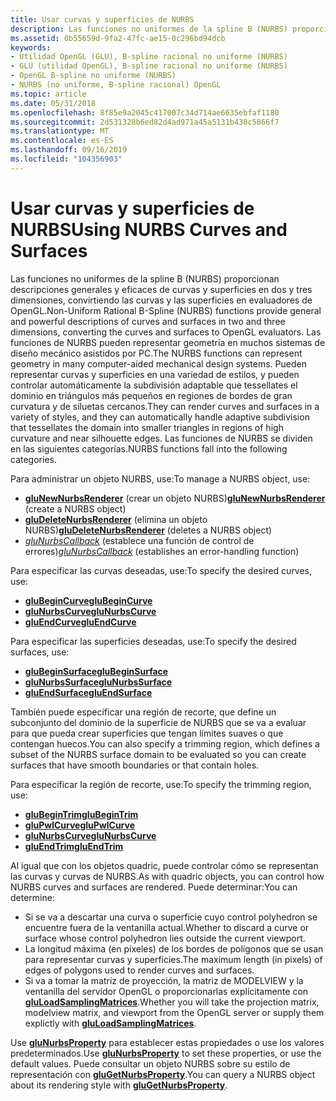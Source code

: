```yaml
---
title: Usar curvas y superficies de NURBS
description: Las funciones no uniformes de la spline B (NURBS) proporcionan descripciones generales y eficaces de curvas y superficies en dos y tres dimensiones, convirtiendo las curvas y las superficies en evaluadores de OpenGL.
ms.assetid: 0b55659d-9fa2-47fc-ae15-0c296bd94dcb
keywords:
- Utilidad OpenGL (GLU), B-spline racional no uniforme (NURBS)
- GLU (utilidad OpenGL), B-spline racional no uniforme (NURBS)
- OpenGL B-spline no uniforme (NURBS)
- NURBS (no uniforme, B-spline racional) OpenGL
ms.topic: article
ms.date: 05/31/2018
ms.openlocfilehash: 8f85e9a2045c417007c34d714ae6635ebfaf1180
ms.sourcegitcommit: 2d531328b6ed82d4ad971a45a5131b430c5866f7
ms.translationtype: MT
ms.contentlocale: es-ES
ms.lasthandoff: 09/16/2019
ms.locfileid: "104356903"
---
```

# <a name="using-nurbs-curves-and-surfaces"></a><span data-ttu-id="024af-107">Usar curvas y superficies de NURBS</span><span class="sxs-lookup"><span data-stu-id="024af-107">Using NURBS Curves and Surfaces</span></span>

<span data-ttu-id="024af-108">Las funciones no uniformes de la spline B (NURBS) proporcionan descripciones generales y eficaces de curvas y superficies en dos y tres dimensiones, convirtiendo las curvas y las superficies en evaluadores de OpenGL.</span><span class="sxs-lookup"><span data-stu-id="024af-108">Non-Uniform Rational B-Spline (NURBS) functions provide general and powerful descriptions of curves and surfaces in two and three dimensions, converting the curves and surfaces to OpenGL evaluators.</span></span> <span data-ttu-id="024af-109">Las funciones de NURBS pueden representar geometría en muchos sistemas de diseño mecánico asistidos por PC.</span><span class="sxs-lookup"><span data-stu-id="024af-109">The NURBS functions can represent geometry in many computer-aided mechanical design systems.</span></span> <span data-ttu-id="024af-110">Pueden representar curvas y superficies en una variedad de estilos, y pueden controlar automáticamente la subdivisión adaptable que tessellates el dominio en triángulos más pequeños en regiones de bordes de gran curvatura y de siluetas cercanos.</span><span class="sxs-lookup"><span data-stu-id="024af-110">They can render curves and surfaces in a variety of styles, and they can automatically handle adaptive subdivision that tessellates the domain into smaller triangles in regions of high curvature and near silhouette edges.</span></span> <span data-ttu-id="024af-111">Las funciones de NURBS se dividen en las siguientes categorías.</span><span class="sxs-lookup"><span data-stu-id="024af-111">NURBS functions fall into the following categories.</span></span>

<span data-ttu-id="024af-112">Para administrar un objeto NURBS, use:</span><span class="sxs-lookup"><span data-stu-id="024af-112">To manage a NURBS object, use:</span></span>

-   <span data-ttu-id="024af-113">[**gluNewNurbsRenderer**](glunewnurbsrenderer.md) (crear un objeto NURBS)</span><span class="sxs-lookup"><span data-stu-id="024af-113">[**gluNewNurbsRenderer**](glunewnurbsrenderer.md) (create a NURBS object)</span></span>
-   <span data-ttu-id="024af-114">[**gluDeleteNurbsRenderer**](gludeletenurbsrenderer.md) (elimina un objeto NURBS)</span><span class="sxs-lookup"><span data-stu-id="024af-114">[**gluDeleteNurbsRenderer**](gludeletenurbsrenderer.md) (deletes a NURBS object)</span></span>
-   <span data-ttu-id="024af-115">[*gluNurbsCallback*](glunurbs.md) (establece una función de control de errores)</span><span class="sxs-lookup"><span data-stu-id="024af-115">[*gluNurbsCallback*](glunurbs.md) (establishes an error-handling function)</span></span>

<span data-ttu-id="024af-116">Para especificar las curvas deseadas, use:</span><span class="sxs-lookup"><span data-stu-id="024af-116">To specify the desired curves, use:</span></span>

-   [<span data-ttu-id="024af-117">**gluBeginCurve**</span><span class="sxs-lookup"><span data-stu-id="024af-117">**gluBeginCurve**</span></span>](glubegincurve.md)
-   [<span data-ttu-id="024af-118">**gluNurbsCurve**</span><span class="sxs-lookup"><span data-stu-id="024af-118">**gluNurbsCurve**</span></span>](glunurbscurve.md)
-   [<span data-ttu-id="024af-119">**gluEndCurve**</span><span class="sxs-lookup"><span data-stu-id="024af-119">**gluEndCurve**</span></span>](gluendcurve.md)

<span data-ttu-id="024af-120">Para especificar las superficies deseadas, use:</span><span class="sxs-lookup"><span data-stu-id="024af-120">To specify the desired surfaces, use:</span></span>

-   [<span data-ttu-id="024af-121">**gluBeginSurface**</span><span class="sxs-lookup"><span data-stu-id="024af-121">**gluBeginSurface**</span></span>](glubeginsurface.md)
-   [<span data-ttu-id="024af-122">**gluNurbsSurface**</span><span class="sxs-lookup"><span data-stu-id="024af-122">**gluNurbsSurface**</span></span>](glunurbssurface.md)
-   [<span data-ttu-id="024af-123">**gluEndSurface**</span><span class="sxs-lookup"><span data-stu-id="024af-123">**gluEndSurface**</span></span>](gluendsurface.md)

<span data-ttu-id="024af-124">También puede especificar una región de recorte, que define un subconjunto del dominio de la superficie de NURBS que se va a evaluar para que pueda crear superficies que tengan límites suaves o que contengan huecos.</span><span class="sxs-lookup"><span data-stu-id="024af-124">You can also specify a trimming region, which defines a subset of the NURBS surface domain to be evaluated so you can create surfaces that have smooth boundaries or that contain holes.</span></span>

<span data-ttu-id="024af-125">Para especificar la región de recorte, use:</span><span class="sxs-lookup"><span data-stu-id="024af-125">To specify the trimming region, use:</span></span>

-   [<span data-ttu-id="024af-126">**gluBeginTrim**</span><span class="sxs-lookup"><span data-stu-id="024af-126">**gluBeginTrim**</span></span>](glubegintrim.md)
-   [<span data-ttu-id="024af-127">**gluPwlCurve**</span><span class="sxs-lookup"><span data-stu-id="024af-127">**gluPwlCurve**</span></span>](glupwlcurve.md)
-   [<span data-ttu-id="024af-128">**gluNurbsCurve**</span><span class="sxs-lookup"><span data-stu-id="024af-128">**gluNurbsCurve**</span></span>](glunurbscurve.md)
-   [<span data-ttu-id="024af-129">**gluEndTrim**</span><span class="sxs-lookup"><span data-stu-id="024af-129">**gluEndTrim**</span></span>](gluendtrim.md)

<span data-ttu-id="024af-130">Al igual que con los objetos quadric, puede controlar cómo se representan las curvas y curvas de NURBS.</span><span class="sxs-lookup"><span data-stu-id="024af-130">As with quadric objects, you can control how NURBS curves and surfaces are rendered.</span></span> <span data-ttu-id="024af-131">Puede determinar:</span><span class="sxs-lookup"><span data-stu-id="024af-131">You can determine:</span></span>

-   <span data-ttu-id="024af-132">Si se va a descartar una curva o superficie cuyo control polyhedron se encuentre fuera de la ventanilla actual.</span><span class="sxs-lookup"><span data-stu-id="024af-132">Whether to discard a curve or surface whose control polyhedron lies outside the current viewport.</span></span>
-   <span data-ttu-id="024af-133">La longitud máxima (en píxeles) de los bordes de polígonos que se usan para representar curvas y superficies.</span><span class="sxs-lookup"><span data-stu-id="024af-133">The maximum length (in pixels) of edges of polygons used to render curves and surfaces.</span></span>
-   <span data-ttu-id="024af-134">Si va a tomar la matriz de proyección, la matriz de MODELVIEW y la ventanilla del servidor OpenGL o proporcionarlas explícitamente con [**gluLoadSamplingMatrices**](gluloadsamplingmatrices.md).</span><span class="sxs-lookup"><span data-stu-id="024af-134">Whether you will take the projection matrix, modelview matrix, and viewport from the OpenGL server or supply them explictly with [**gluLoadSamplingMatrices**](gluloadsamplingmatrices.md).</span></span>

<span data-ttu-id="024af-135">Use [**gluNurbsProperty**](glunurbsproperty.md) para establecer estas propiedades o use los valores predeterminados.</span><span class="sxs-lookup"><span data-stu-id="024af-135">Use [**gluNurbsProperty**](glunurbsproperty.md) to set these properties, or use the default values.</span></span> <span data-ttu-id="024af-136">Puede consultar un objeto NURBS sobre su estilo de representación con [**gluGetNurbsProperty**](glugetnurbsproperty.md).</span><span class="sxs-lookup"><span data-stu-id="024af-136">You can query a NURBS object about its rendering style with [**gluGetNurbsProperty**](glugetnurbsproperty.md).</span></span>

 

 





